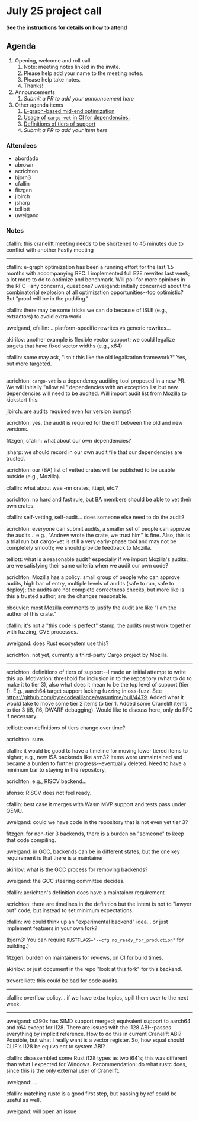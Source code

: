 # July 25 project call

**See the [instructions](../README.md) for details on how to attend**

## Agenda
1. Opening, welcome and roll call
    1. Note: meeting notes linked in the invite.
    1. Please help add your name to the meeting notes.
    1. Please help take notes.
    1. Thanks!
1. Announcements
    1. _Submit a PR to add your announcement here_
1. Other agenda items
    1. [E-graph-based mid-end optimization](https://github.com/bytecodealliance/rfcs/pull/27)
    1. [Usage of `cargo vet` in CI for dependencies.](https://github.com/bytecodealliance/wasmtime/pull/4444)
    1. [Definitions of tiers of support](https://github.com/bytecodealliance/wasmtime/pull/4479)
    1. _Submit a PR to add your item here_

### Attendees

- abordado
- abrown
- acrichton
- bjorn3
- cfallin
- fitzgen
- jlbirch
- jsharp
- telliott
- uweigand

### Notes

cfallin: this cranelift meeting needs to be shortened to 45 minutes due to conflict with another Fastly meeting

-----

cfallin: e-graph optimization has been a running effort for the last 1.5 months with accompanying RFC. I implemented full E2E rewrites last week; a lot more to do to optimize and benchmark. Will poll for more opinions in the RFC--any concerns, questions?
uweigand: initially concerned about the combinatorial explosion of all optimization opportunities--too optimistic? But "proof will be in the pudding."

cfallin: there may be some tricks we can do because of ISLE (e.g., extractors) to avoid extra work

uweigand, cfallin: ...platform-specific rewrites vs generic rewrites...

akirilov: another example is flexible vector support; we could legalize targets that have fixed vector widths (e.g., x64)

cfallin: some may ask, "isn't this like the old legalization framework?" Yes, but more targeted.

-----

acrichton: `cargo-vet` is a dependency auditing tool proposed in a new PR. We will initially "allow all" dependencies with an exception list but new dependencies will need to be audited. Will import audit list from Mozilla to kickstart this.

jlbirch: are audits required even for version bumps?

acrichton: yes, the audit is required for the diff between the old and new versions.

fitzgen, cfallin: what about our own dependencies?

jsharp: we should record in our own audit file that our dependencies are trusted.

acrichton: our (BA) list of vetted crates will be published to be usable outside (e.g., Mozilla).

cfallin: what about wasi-nn crates, ittapi, etc.?

acrichton: no hard and fast rule, but BA members should be able to vet their own crates.

cfallin: self-vetting, self-audit... does someone else need to do the audit?

acrichton: everyone can submit audits, a smaller set of people can approve the audits... e.g., "Andrew wrote the crate, we trust him" is fine. Also, this is a trial run but cargo-vet is still a very early-phase tool and may not be completely smooth; we should provide feedback to Mozilla.

telliott: what is a reasonable audit? especially if we import Mozilla's audits; are we satisfying their same criteria when we audit our own code?

acrichton: Mozilla has a policy: small group of people who can approve audits, high bar of entry, multiple levels of audits (safe to run, safe to deploy); the audits are not complete correctness checks, but more like is this a trusted author, are the changes reasonable.

bbouvier: most Mozilla comments to justify the audit are like "I am the author of this crate."

cfallin: it's not a "this code is perfect" stamp, the audits must work together with fuzzing, CVE processes.

uweigand: does Rust ecosystem use this?

acrichton: not yet, currently a third-party Cargo project by Mozilla.

-----

acrichton: definitions of tiers of support--I made an initial attempt to write this up. Motivation: threshold for inclusion in to the repository (what to do to make it to tier 3), also what does it mean to be the top level of support (tier 1). E.g., aarch64 target support lacking fuzzing in oss-fuzz. See https://github.com/bytecodealliance/wasmtime/pull/4479. Added what it would take to move some tier 2 items to tier 1. Added some Cranelift items to tier 3 (i8, i16, DWARF debugging). Would like to discuss here, only do RFC if necessary.

telliott: can definitions of tiers change over time?

acrichton: sure.

cfallin: it would be good to have a timeline for moving lower tiered items to higher; e.g., new ISA backends like arm32 items were unmaintained and became a burden to further progress--eventually deleted. Need to have a minimum bar to staying in the repository.

acrichton: e.g., RISCV backend...

afonso: RISCV does not feel ready.

cfallin: best case it merges with Wasm MVP support and tests pass under QEMU.

uweigand: could we have code in the repository that is not even yet tier 3?

fitzgen: for non-tier 3 backends, there is a burden on "someone" to keep that code compiling.

uweigand: in GCC, backends can be in different states, but the one key requirement is that there is a maintainer

akirilov: what is the GCC process for removing backends?

uweigand: the GCC steering committee decides.

cfallin: acrichton's definition does have a maintainer requirement

acrichton: there are timelines in the definition but the intent is not to "lawyer out" code, but instead to set minimum expectations.

cfallin: we could think up an "experimental backend" idea... or just implement featuers in your own fork?

(bjorn3: You can require `RUSTFLAGS="--cfg no_ready_for_production"` for building.)

fitzgen: burden on maintainers for reviews, on CI for build times.

akirilov: or just document in the repo "look at this fork" for this backend.

trevorelliott: this could be bad for code audits.

-----

cfallin: overflow policy... if we have extra topics, spill them over to the next week.

-----

uweigand: s390x has SIMD support merged; equivalent support to aarch64 and x64 except for i128. There are issues with the i128 ABI--passes everything by implicit reference. How to do this in current Cranelift ABI? Possible, but what I really want is a vector register. So, how equal should CLIF's i128 be equivalent to system ABI?

cfallin: disassembled some Rust i128 types as two i64's; this was different than what I expected for Windows. Recommendation: do what rustc does, since this is the only external user of Cranelift.

uweigand: ...

cfallin: matching rustc is a good first step, but passing by ref could be useful as well.

uweigand: will open an issue


